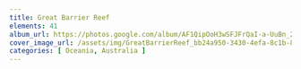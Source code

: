 ```yaml
---
title: Great Barrier Reef
elements: 41
album_url: https://photos.google.com/album/AF1QipOoH3wSFJFrQaI-a-UuBn_2K0idnO6zwy9_-QT7
cover_image_url: /assets/img/GreatBarrierReef_bb24a950-3430-4efa-8c1b-88c2978c85a3.jpg
categories: [ Oceania, Australia ]
---
```

